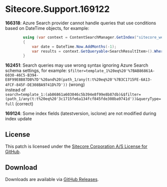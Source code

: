 # Sitecore.Support.169122
**166318**: Azure Search provider cannot handle queries that use conditions based on DateTime objects, for example:
```c#
        using (var context = ContentSearchManager.GetIndex("sitecore_web_index").CreateSearchContext())
        {
            var date = DateTime.Now.AddMonths(-1);
            var results = context.GetQueryable<SearchResultItem>().Where(x => x.CreatedDate >= date)       
        }
```
**162451**: Search queries may use wrong syntax ignoring Azure Search schema settings, for example:
`$filter=template_1%20eq%20'%7BAB86861A-6030-46C5-B394-E8F99E8B87DB%7D'%20and%20(path_1/any(t:t%20eq%20'%7B3C1715FE-6A13-4FCF-845F-DE308BA9741D%7D'))` (wrong)  
instead of  
`search=template_1:(ab86861a603046c5b394e8f99e8b87db)&$filter=(path_1/any(t:t%20eq%20'3c1715fe6a134fcf845fde308ba9741d'))&queryType=full` (correct)

**169124**: Some index fields (latestversion, isclone) are not modified during index update

## License  
This patch is licensed under the [Sitecore Corporation A/S License for GitHub](https://github.com/sitecoresupport/Sitecore.Support.166318/blob/master/LICENSE).  

## Download  
Downloads are available via [GitHub Releases](https://github.com/sitecoresupport/Sitecore.Support.166318/releases).  
